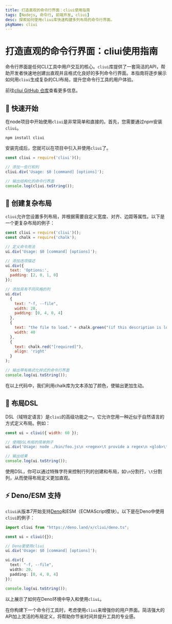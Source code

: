 ```yaml
---
title: 打造直观的命令行界面：cliui使用指南
tags: [Nodejs, 命令行, 前端开发, cliui]
desc: 探索如何使用cliui库快速构建多列布局的命令行界面。
pkgName: cliui
---
```


# 打造直观的命令行界面：cliui使用指南

命令行界面是任何CLI工具中用户交互的核心。`cliui`库提供了一套简洁的API，帮助开发者快速地创建出直观并且格式化良好的多列命令行界面。本指南将逐步展示如何用`cliui`生成复杂的CLI布局，提升您命令行工具的用户体验。

前往[cliui GitHub 仓库](https://github.com/yargs/cliui)查看更多信息。

## 🚀 快速开始

在node项目中开始使用`cliui`是非常简单和直接的。首先，您需要通过npm安装`cliui`。

```shell
npm install cliui
```

安装完成后，您就可以在项目中引入并使用`cliui`了。

```javascript
const cliui = require('cliui')();

// 添加一些行和列
cliui.div('Usage: $0 [command] [options]');

// 输出结构化的命令行界面
console.log(cliui.toString());
```

## 📐 创建复杂布局

`cliui`允许您设置多列布局，并根据需要自定义宽度、对齐、边距等属性。以下是一个更复杂布局的例子：

```javascript
const cliui = require('cliui')();
const chalk = require('chalk');

// 定义命令用法
ui.div('Usage: $0 [command] [options]');

// 添加选项描述
ui.div({
  text: 'Options:',
  padding: [2, 0, 1, 0]
});

// 添加具有不同风格的列
ui.div(
  {
    text: "-f, --file",
    width: 20,
    padding: [0, 4, 0, 4]
  },
  {
    text: "the file to load." + chalk.green("(if this description is long it wraps)."),
    width: 40
  },
  {
    text: chalk.red("[required]"),
    align: 'right'
  }
);

// 输出带有格式化样式的命令行界面
console.log(ui.toString());
```

在以上代码中，我们利用chalk库为文本添加了颜色，使输出更加生动。

## 📄 布局DSL

DSL（域特定语言）是`cliui`的高级功能之一。它允许您用一种近似于自然语言的方式定义布局。例如：

```javascript
const ui = cliui({ width: 60 });

// 使用DSL布局的简单例子
ui.div('Usage: node ./bin/foo.js\n <regex>\t provide a regex\n <glob>\t provide a glob\t [required]')

// 输出结果
console.log(ui.toString());
```

使用DSL，你可以通过特殊字符来控制行列的创建和布局，如`\n`分割行，`\t`分割列，从而使得布局定义更加直观。

## ⚡ Deno/ESM 支持

`cliui`从版本7开始支持[Deno](https://deno.land/)和ESM（ECMAScript模块）。以下是在Deno中使用`cliui`的例子：

```typescript
import cliui from "https://deno.land/x/cliui/deno.ts";

const ui = cliui({});

// Deno里使用cliui
ui.div('Usage: $0 [command] [options]');

ui.div({
  text: "-f, --file",
  width: 20,
  padding: [0, 4, 0, 4]
});

console.log(ui.toString());
```

以上展示了如何在Deno环境中导入和使用`cliui`。

在你构建下一个命令行工具时，考虑使用`cliui`来增强你的用户界面。简洁强大的API加上灵活的布局定义，将帮助你节省时间并提升工具的专业感。